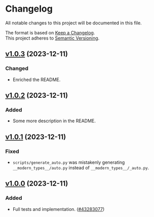 # Changelog

All notable changes to this project will be documented in this file.

The format is based on [Keep a Changelog](http://keepachangelog.com/en/1.0.0/).<br/>
This project adheres to [Semantic Versioning](http://semver.org/spec/v2.0.0.html).

<!-- insertion marker -->

## [v1.0.3](https://github.com/bswck/modern_types/tree/v1.0.3) (2023-12-11)


### Changed

- Enriched the README.


## [v1.0.2](https://github.com/bswck/modern_types/tree/v1.0.2) (2023-12-11)


### Added

- Some more description in the README.


## [v1.0.1](https://github.com/bswck/modern_types/tree/v1.0.1) (2023-12-11)


### Fixed

- `scripts/generate_auto.py` was mistakenly generating `__modern_types__/auto.py` instead of `__modern_types__/_auto.py`.


## [v1.0.0](https://github.com/bswck/modern_types/tree/v1.0.0) (2023-12-11)


### Added

- Full tests and implementation. ([#43283077](https://github.com/bswck/modern_types/issues/43283077))
